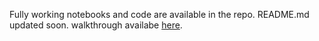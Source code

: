 Fully working notebooks and code are available in the repo. README.md updated soon.
walkthrough availabe [here](https://abodeza.github.io/projects/gharsa/).
